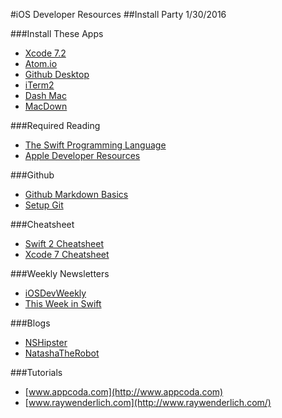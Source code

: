 #iOS Developer Resources
##Install Party 1/30/2016

###Install These Apps

* [Xcode 7.2](https://itunes.apple.com/us/app/xcode/id497799835?mt=12)
* [Atom.io](https://atom.io/)
* [Github Desktop](https://desktop.github.com/)
* [iTerm2](https://www.iterm2.com/downloads.html)
* [Dash Mac](https://kapeli.com/dash)
* [MacDown](http://macdown.uranusjr.com/)

###Required Reading
* [The Swift Programming Language](https://itunes.apple.com/us/book/the-swift-programming-language/id1002622538?mt=11)
* [Apple Developer Resources](https://developer.apple.com/resources/)

###Github
* [Github Markdown Basics](https://help.github.com/articles/basic-writing-and-formatting-syntax/)
* [Setup Git](https://help.github.com/articles/set-up-git/)

###Cheatsheet
* [Swift 2 Cheatsheet](http://cdn3.raywenderlich.com/wp-content/uploads/2014/06/RW-Swift-Cheatsheet-0_6.pdf)
* [Xcode 7 Cheatsheet](https://www.git-tower.com/blog/xcode-cheat-sheet)

###Weekly Newsletters
* [iOSDevWeekly](https://iosdevweekly.com/issues/235)
* [This Week in Swift](https://swiftnews.curated.co/)

###Blogs
* [NSHipster](http://nshipster.com/)
* [NatashaTheRobot](https://www.natashatherobot.com/)

###Tutorials

* [www.appcoda.com](http://www.appcoda.com)
* [www.raywenderlich.com](http://www.raywenderlich.com/)

